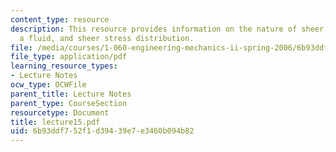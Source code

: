 ```yaml
---
content_type: resource
description: This resource provides information on the nature of sheer stresses in
  a fluid, and sheer stress distribution.
file: /media/courses/1-060-engineering-mechanics-ii-spring-2006/6b93ddf752f1d39439e7e3460b094b82_lecture15.pdf
file_type: application/pdf
learning_resource_types:
- Lecture Notes
ocw_type: OCWFile
parent_title: Lecture Notes
parent_type: CourseSection
resourcetype: Document
title: lecture15.pdf
uid: 6b93ddf7-52f1-d394-39e7-e3460b094b82
---
```

